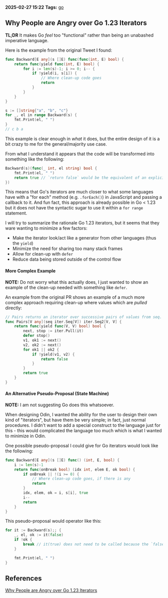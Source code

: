 **2025-02-27 15:22**
**Tags:** [go](../3%20-%20indexes/go.md)

## Why People are Angry over Go 1.23 Iterators
**TL;DR** It makes Go *feel* too "functional" rather than being an unabashed imperative language.

Here is the example from the original Tweet I found:

```go
func Backward[E any](s []E) func(func(int, E) bool) {
	return func(yield func(int, E) bool) {
		for i := len(s)-1; i >= 0; i-- {
			if !yield(i, s[i]) {
				// Where clean-up code goes
				return
			}
		}
	}
}

s := []string{"a", "b", "c"}
for _, el in range Backward(s) {
	fmt.Print(el, " ")
}
// c b a
```

This example is clear enough in *what* it does, but the entire design of it is a bit crazy to me for the general/majority use case.

From what I understand it appears that the code will be transformed into something like the following:

```go
Backward(s)(func(_ int, el string) bool {
	fmt.Print(el, " ")
	return true // `return false` would be the equivalent of an explicit `break`
})
```

This means that Go's iterators are much closer to what some languages have with a "for each" method (e.g. `.forEach()`) in JavaScript and passing a callback to it. And fun fact, this approach is already possible in Go < 1.23 but it does not have the syntactic sugar to use it within a `for range` statement.

I will try to summarize the rationale Go 1.23 iterators, but it seems that they ware wanting to minimize a few factors:

- Make the iterator look/act like a generator from other languages (thus the `yield`)
- Minimize the need for sharing too many stack frames
- Allow for clean-up with `defer`
- Reduce data being stored outside of the control flow

#### More Complex Example
**NOTE:** Do not worry what this actually does, I just wanted to show an example of the clean-up needed with something like `defer`.

An example from the original PR shows an example of a much more complex approach requiring clean-up where values which are *pulled* directly:

```go
// Pairs returns an iterator over successive pairs of values from seq.
func Pairs[V any](seq iter.Seq[V]) iter.Seq2[V, V] {
	return func(yield func(V, V) bool) bool {
		next, stop := iter.Pull(it)
		defer stop()
		v1, ok1 := next()
		v2, ok2 := next()
		for ok1 || ok2 {
			if !yield(v1, v2) {
				return false
			}
		}
		return true
	}
}
```

#### An Alternative Pseudo-Proposal (State Machine)
**NOTE:** I am not suggesting Go does this whatsoever.

When designing Odin, I wanted the ability for the user to design their own kind of "iterators", but have them be very simple; in fact, just normal procedures. I didn't want to add a special construct to the language just for this - this would complicated the language too much which is what I wanted to minimize in Odin.

One possible pseudo-proposal I could give for Go iterators would look like the following:

```go
func Backward[E any](s []E) func() (int, E, bool) {
	i := len(s)-1
	return func(onBreak bool) (idx int, elem E, ok bool) {
		if onBreak || !(i >= 0) {
			// Where clean-up code goes, if there is any
			return
		}
		idx, elem, ok = i, s[i], true
		i--
		return
	}
}
```

This pseudo-proposal would operator like this:

```go
for it := Backward(s);; {
	_, el, ok := it(false)
	if !ok {
		break // it(true) does not need to be called because the `false` was called
	}

	fmt.Print(el, " ")
}
```

## References
[Why People are Angry over Go 1.23 Iterators](https://www.gingerbill.org/article/2024/06/17/go-iterator-design/)